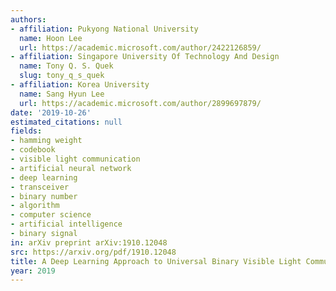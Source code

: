 ```yaml
---
authors:
- affiliation: Pukyong National University
  name: Hoon Lee
  url: https://academic.microsoft.com/author/2422126859/
- affiliation: Singapore University Of Technology And Design
  name: Tony Q. S. Quek
  slug: tony_q_s_quek
- affiliation: Korea University
  name: Sang Hyun Lee
  url: https://academic.microsoft.com/author/2899697879/
date: '2019-10-26'
estimated_citations: null
fields:
- hamming weight
- codebook
- visible light communication
- artificial neural network
- deep learning
- transceiver
- binary number
- algorithm
- computer science
- artificial intelligence
- binary signal
in: arXiv preprint arXiv:1910.12048
src: https://arxiv.org/pdf/1910.12048
title: A Deep Learning Approach to Universal Binary Visible Light Communication Transceiver
year: 2019
---
```

